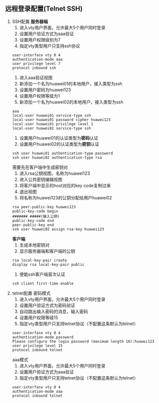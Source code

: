 ## 远程登录配置(Telnet SSH)
1. SSH配置
	**服务器端**
	1. 进入vty用户界面，允许最大5个用户同时登录
	2. 设置用户验证方式为aaa验证
	3. 设置用户权限级别为7
	4. 指定vty类型用户只支持ssh协议
	```
	user-interface vty 0 4
	authentication-mode aaa
	user privilege level 7
	protocol inbound ssh
	```
	1. 进入aaa验证视图
	2. 新添加一个名为huawei01的本地用户，接入类型为ssh
	3. 设置用户密码为huawei123
	4. 设置用户权限等级为1
	5. 新添加一个名为huawei02的本地用户，接入类型为ssh
	```
	aaa
	local-user huawei01 service-type ssh
	local-user huawei01 password cipher huawei123
	local-user huawei01 privilege level 1
	local-user huawei02 service-type ssh
	```
	1. 设置用户huawei01的认证类型为**密码**认证
	2. 设置用户huawei02的认证类型为**密钥**认证
	```
	ssh user huawei01 authentication-type password
	ssh user huawei02 authentication-type rsa
	```
	需要先在客户端中生成密钥对
	1. 进入rsa公钥视图，名称为huawei123
	2. 进入公共密钥编辑视图
	3. 将客户端中显示的host对应的key code复制过来
	4. 退出视图
	5. 将名称为huawei123的公钥分配给用户huawei02
	```
	rsa peer-public-key huawei123
	public-key-code begin
	####### #####(输入公钥)
	public-key-code end 
	peer-public-key end 
	ssh user huawei02 assign rsa-key huawei123
	```
	**客户端**
	1. 生成本地密钥对
	2. 显示服务器端和客户端的公钥
	```
	rsa local-key-pair create
	display rsa local-key-pair public
	```
	1. 使能ssh客户端首次认证
	```
	ssh client first-time enable
	```
2. telnet配置
	密码模式
	1. 进入vty用户界面，允许最大5个用户同时登录
	2. 设置用户验证方式为密码验证
	3. 自动跳出输入密码的消息，输入密码
	4. 设置用户权限等级15
	5. 指定vty类型用户只支持telnet协议（不配置这条默认为telnet）
	```
	user-interface vty 0 4
	authentication-mode password
	Please configure the login password (maximum length 16):huawei123
	user privilege level 15
	protocol inbound telnet
	```
	aaa模式
	1. 进入vty用户界面，允许最大5个用户同时登录
	2. 设置用户验证方式为aaa验证
	3. 指定vty类型用户只支持telnet协议（不配置这条默认为telnet）
	```
	user-interface vty 0 4
	authentication-mode aaa
	protocol inbound telnet
	```